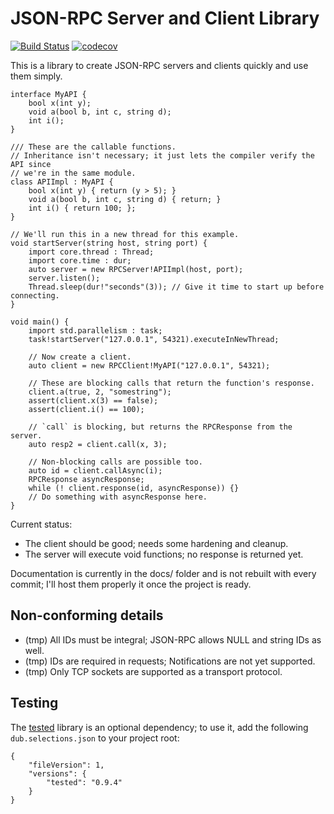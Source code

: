 # JSON-RPC Server and Client Library

[![Build Status](https://travis-ci.org/rjframe/json-rpc.svg?branch=master)](https://travis-ci.org/rjframe/json-rpc) [![codecov](https://codecov.io/gh/rjframe/json-rpc/branch/master/graph/badge.svg)](https://codecov.io/gh/rjframe/json-rpc)

This is a library to create JSON-RPC servers and clients quickly and use them
simply.

```
interface MyAPI {
    bool x(int y);
    void a(bool b, int c, string d);
    int i();
}

/// These are the callable functions.
// Inheritance isn't necessary; it just lets the compiler verify the API since
// we're in the same module.
class APIImpl : MyAPI {
    bool x(int y) { return (y > 5); }
    void a(bool b, int c, string d) { return; }
    int i() { return 100; };
}

// We'll run this in a new thread for this example.
void startServer(string host, string port) {
    import core.thread : Thread;
    import core.time : dur;
    auto server = new RPCServer!APIImpl(host, port);
    server.listen();
    Thread.sleep(dur!"seconds"(3)); // Give it time to start up before connecting.
}

void main() {
    import std.parallelism : task;
    task!startServer("127.0.0.1", 54321).executeInNewThread;

    // Now create a client.
    auto client = new RPCClient!MyAPI("127.0.0.1", 54321);

    // These are blocking calls that return the function's response.
    client.a(true, 2, "somestring");
    assert(client.x(3) == false);
    assert(client.i() == 100);

    // `call` is blocking, but returns the RPCResponse from the server.
    auto resp2 = client.call(x, 3);

    // Non-blocking calls are possible too.
    auto id = client.callAsync(i);
    RPCResponse asyncResponse;
    while (! client.response(id, asyncResponse)) {}
    // Do something with asyncResponse here.
}
```

Current status:

* The client should be good; needs some hardening and cleanup.
* The server will execute void functions; no response is returned yet.

Documentation is currently in the docs/ folder and is not rebuilt with every
commit; I'll host them properly it once the project is ready.

## Non-conforming details

* (tmp) All IDs must be integral; JSON-RPC allows NULL and string IDs as well.
* (tmp) IDs are required in requests; Notifications are not yet supported.
* (tmp) Only TCP sockets are supported as a transport protocol.

## Testing

The [tested](http://code.dlang.org/packages/tested) library is an optional
dependency; to use it, add the following `dub.selections.json` to your project
root:
```
{
    "fileVersion": 1,
    "versions": {
        "tested": "0.9.4"
    }
}
```
